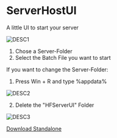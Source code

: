 # ServerHostUI
A little UI to start your server

![DESC1](https://user-images.githubusercontent.com/58570916/159265739-fe15f50b-9409-4d74-93df-87fe92d21643.PNG)

1. Chose a Server-Folder
2. Select the Batch File you want to start

If you want to change the Server-Folder:

1. Press Win + R and type %appdata%

![DESC2](https://user-images.githubusercontent.com/58570916/159264560-fbb52129-f562-4a9b-bbba-9b0eb1d9f8a3.PNG)

2. Delete the "HFServerUI" Folder

![DESC3](https://user-images.githubusercontent.com/58570916/159264735-30b70694-d2c2-437d-9efb-a6e3f741f3f1.PNG)

[Download Standalone](https://mega.nz/file/9vB0QTba#ayPgyz49LDLINL49ofU6WGZDHQw5hcQOE9-CZaD4VpM)
